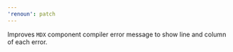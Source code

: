 ```yaml
---
'renoun': patch
---
```


Improves `MDX` component compiler error message to show line and column of each error.
